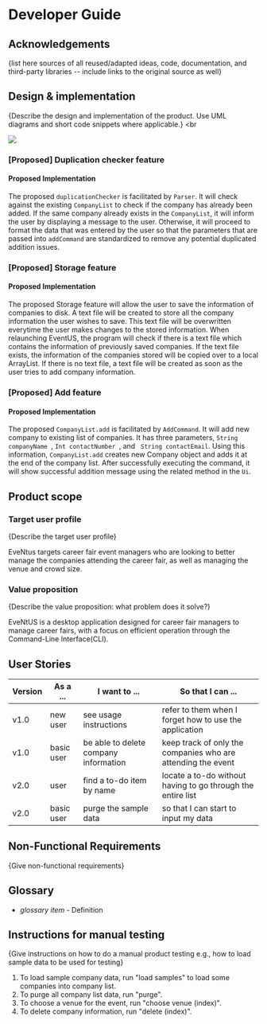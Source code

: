 # Developer Guide

## Acknowledgements

{list here sources of all reused/adapted ideas, code, documentation, and third-party libraries -- include links to the original source as well}

## Design & implementation

{Describe the design and implementation of the product. Use UML diagrams and short code snippets where applicable.}
<br

<img src="eventus.png">

### [Proposed] Duplication checker feature
#### Proposed Implementation
The proposed <code>duplicationChecker</code> is facilitated by <code>Parser</code>. It will check against the existing
<code>CompanyList</code> to check if the company has already been added. If the same company already exists in the
<code>CompanyList</code>, it will inform the user by displaying a message to the user. Otherwise, it will proceed to 
format the data that was entered by the user so that the parameters that are passed into <code>addCommand</code> are
standardized to remove any potential duplicated addition issues.

### [Proposed] Storage feature
#### Proposed Implementation
The proposed Storage feature will allow the user to save the information of companies to disk. A text file will be 
created to store all the company information the user wishes to save. This text file will be overwritten everytime the 
user makes changes to the stored information. When relaunching EventUS, the program will check if there is a text file 
which contains the information of previously saved companies. If the text file exists, the information of the companies 
stored will be copied over to a local ArrayList. If there is no text file, a text file will be created as soon as the 
user tries to add company information.

### [Proposed] Add feature
#### Proposed Implementation
The proposed <code>CompanyList.add</code> is facilitated by <code>AddCommand</code>. It will add new company to existing 
list of companies. It has three parameters, <code>String companyName </code>, <code>Int contactNumber </code>, and <code>
String contactEmail</code>. Using this information, <code>CompanyList.add</code> creates new Company object and adds it 
at the end of the company list. After successfully executing the command, it will show successful addition message using
the related method in the <code>Ui</code>.

## Product scope
### Target user profile

{Describe the target user profile}

EveNtus targets career fair event managers who are looking to better manage the companies attending the career fair, as well as managing the venue and crowd size. 

### Value proposition

{Describe the value proposition: what problem does it solve?}

EveNtUS is a desktop application designed for career fair managers to manage career fairs, with a focus on efficient operation through the Command-Line Interface(CLI).


## User Stories

| Version | As a ...   | I want to ...                         | So that I can ...                                            |
|---------|------------|---------------------------------------|--------------------------------------------------------------|
| v1.0    | new user   | see usage instructions                | refer to them when I forget how to use the application       |
| v1.0    | basic user | be able to delete company information | keep track of only the companies who are attending the event |
| v2.0    | user       | find a to-do item by name             | locate a to-do without having to go through the entire list  |
| v2.0    | basic user | purge the sample data                 | so that I can start to input my data                         |


## Non-Functional Requirements

{Give non-functional requirements}

## Glossary

* *glossary item* - Definition

## Instructions for manual testing

{Give instructions on how to do a manual product testing e.g., how to load sample data to be used for testing}

1. To load sample company data, run "load samples" to load some companies into company list. 
2. To purge all company list data, run "purge".
3. To choose a venue for the event, run "choose venue (index)".
4. To delete company information, run "delete (index)".